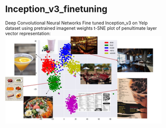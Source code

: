 # Inception_v3_finetuning
Deep Convolutional Neural Networks
Fine tuned Inception_v3 on Yelp dataset using pretrained imagenet weights
t-SNE plot of penultimate layer vector representation:
![alt text](https://github.com/bhavyakaushik17/Inception_v3_finetuning/blob/master/t-SNE.jpg)

